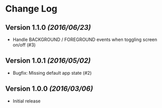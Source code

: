 Change Log
==========

Version 1.1.0 *(2016/06/23)*
----------------------------
* Handle BACKGROUND / FOREGROUND events when toggling screen on/off (#3)

Version 1.0.1 *(2016/05/02)*
----------------------------
* Bugfix: Missing default app state (#2)

Version 1.0.0 *(2016/03/06)*
----------------------------
* Initial release
